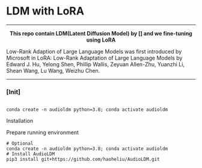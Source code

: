 # LDM with LoRA
---
<div align="center">

**This repo contain LDM(Latent Diffusion Model) by [] and we fine-tuning using LoRA**
</div>

Low-Rank Adaption of Large Language Models was first introduced by Microsoft in LoRA: Low-Rank Adaptation of Large Language Models by Edward J. Hu, Yelong Shen, Phillip Wallis, Zeyuan Allen-Zhu, Yuanzhi Li, Shean Wang, Lu Wang, Weizhu Chen.

---
### [Init]

<code>
conda create -n audioldm python=3.8; conda activate audioldm
</code>

Installation

Prepare running environment


```shell
# Optional
conda create -n audioldm python=3.8; conda activate audioldm
# Install AudioLDM
pip3 install git+https://github.com/haoheliu/AudioLDM.git
```